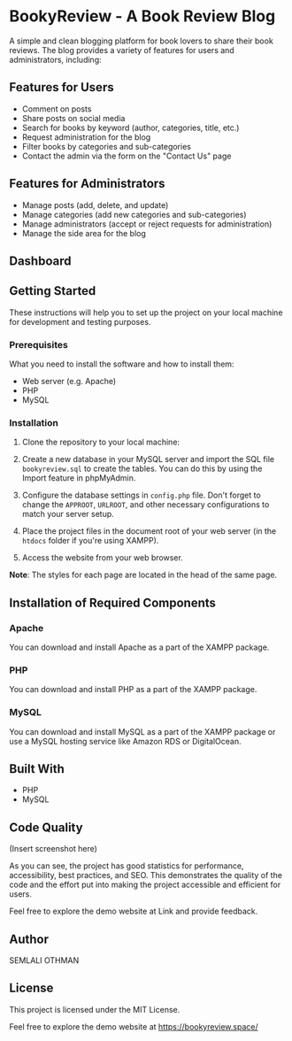 # BookyReview - A Book Review Blog
A simple and clean blogging platform for book lovers to share their book reviews. The blog provides a variety of features for users and administrators, including:

## Features for Users
- Comment on posts
- Share posts on social media
- Search for books by keyword (author, categories, title, etc.)
- Request administration for the blog
- Filter books by categories and sub-categories
- Contact the admin via the form on the "Contact Us" page

## Features for Administrators
- Manage posts (add, delete, and update)
- Manage categories (add new categories and sub-categories)
- Manage administrators (accept or reject requests for administration)
- Manage the side area for the blog

## Dashboard


## Getting Started
These instructions will help you to set up the project on your local machine for development and testing purposes.

### Prerequisites
What you need to install the software and how to install them:
- Web server (e.g. Apache)
- PHP
- MySQL

### Installation
1. Clone the repository to your local machine:


2. Create a new database in your MySQL server and import the SQL file `bookyreview.sql` to create the tables. You can do this by using the Import feature in phpMyAdmin.
3. Configure the database settings in `config.php` file. Don't forget to change the `APPROOT`, `URLROOT`, and other necessary configurations to match your server setup.
4. Place the project files in the document root of your web server (in the `htdocs` folder if you're using XAMPP).
5. Access the website from your web browser.

**Note**: The styles for each page are located in the head of the same page.

## Installation of Required Components

### Apache
You can download and install Apache as a part of the XAMPP package.

### PHP
You can download and install PHP as a part of the XAMPP package.

### MySQL
You can download and install MySQL as a part of the XAMPP package or use a MySQL hosting service like Amazon RDS or DigitalOcean.

## Built With
- PHP
- MySQL

## Code Quality
(Insert screenshot here)

As you can see, the project has good statistics for performance, accessibility, best practices, and SEO. This demonstrates the quality of the code and the effort put into making the project accessible and efficient for users.


Feel free to explore the demo website at Link and provide feedback.

## Author
SEMLALI OTHMAN

## License
This project is licensed under the MIT License.


Feel free to explore the demo website at https://bookyreview.space/

